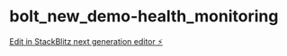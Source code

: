 # bolt_new_demo-health_monitoring

[Edit in StackBlitz next generation editor ⚡️](https://stackblitz.com/~/github.com/jliangtony/bolt_new_demo-health_monitoring)